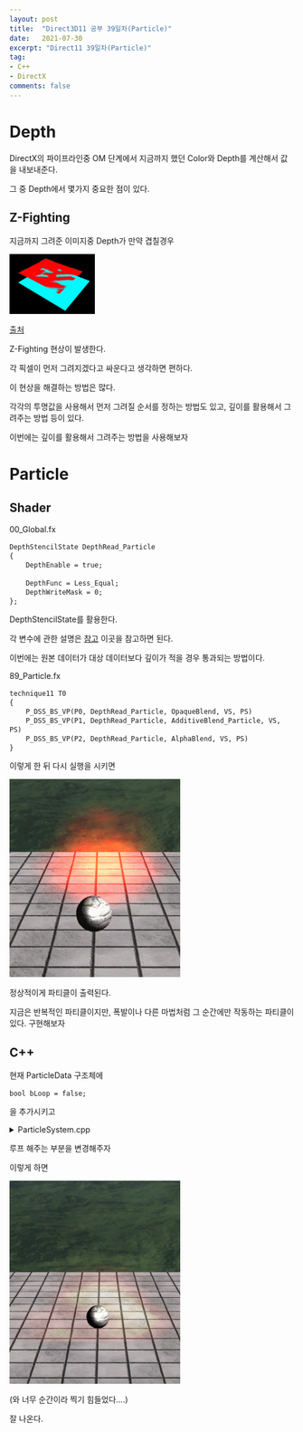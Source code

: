 ```yaml
---
layout: post
title:  "Direct3D11 공부 39일차(Particle)"
date:   2021-07-30
excerpt: "Direct11 39일차(Particle)"
tag:
- C++
- DirectX
comments: false
---
```


# Depth
DirectX의 파이프라인중 OM 단계에서 지금까지 했던 Color와 Depth를 계산해서 값을 내보내준다.

그 중 Depth에서 몇가지 중요한 점이 있다.

## Z-Fighting

지금까지 그려준 이미지중 Depth가 만약 겹칠경우 

<img src = "../assets/img/project/d3dx/day39/z_fighting.png" width="30%">

[출처](https://en.wikipedia.org/wiki/Z-fighting)

Z-Fighting 현상이 발생한다.

각 픽셀이 먼저 그려지겠다고 싸운다고 생각하면 편하다.

이 현상을 해결하는 방법은 많다.

각각의 투명값을 사용해서 먼저 그려질 순서를 정하는 방법도 있고, 깊이를 활용해서 그려주는 방법 등이 있다.

이번에는 깊이를 활용해서 그려주는 방법을 사용해보자

# Particle

## Shader

00_Global.fx
```
DepthStencilState DepthRead_Particle
{
    DepthEnable = true;

    DepthFunc = Less_Equal;
    DepthWriteMask = 0;
};
```
DepthStencilState를 활용한다.

각 변수에 관한 설명은 [참고](https://docs.microsoft.com/en-us/windows/win32/api/d3d11/ns-d3d11-d3d11_depth_stencil_desc) 이곳을 참고하면 된다.

이번에는 원본 데이터가 대상 데이터보다 깊이가 적을 경우 통과되는 방법이다.

89_Particle.fx
```
technique11 T0
{
    P_DSS_BS_VP(P0, DepthRead_Particle, OpaqueBlend, VS, PS)
    P_DSS_BS_VP(P1, DepthRead_Particle, AdditiveBlend_Particle, VS, PS)
    P_DSS_BS_VP(P2, DepthRead_Particle, AlphaBlend, VS, PS)
}
```

이렇게 한 뒤 다시 실행을 시키면


<img src = "../assets/img/project/d3dx/day39/fire.gif" width="60%">

정상적이게 파티클이 출력된다.

지금은 반복적인 파티클이지만, 폭발이나 다른 마법처럼 그 순간에만 작동하는 파티클이 있다. 구현해보자

## C++
현재 ParticleData 구조체에 
```
bool bLoop = false;
```
을 추가시키고 

<details>
<summary>ParticleSystem.cpp</summary>
<div markdown="1">

```
void ParticleSystem::Add(Vector3 & position)
{
	if (Time::Get()->Running() - lastAddTime < 60.0f / 1000.0f)
	{
		return;
	}

	lastAddTime = Time::Get()->Running();


	UINT count = leadCount + 1;

	if (count >= data.MaxParticles)
	{
		if (data.bLoop == true)
		{
			count = 0;
		}
		else
		{
			count = data.MaxParticles;
			return;
		}
	}

	if (count == deactiveCount) { return; }


	Vector3 velocity = Vector3(1, 1, 1);
	velocity *= data.StartVelocity;

	float horizontalVelocity = Math::Lerp(data.MinHorizontalVelocity, data.MaxHorizontalVelocity, Math::Random(0.0f, 1.0f));
	float horizontalAngle = Math::PI * 2.0f * Math::Random(0.0f, 1.0f);

	velocity.x += horizontalVelocity * cosf(horizontalAngle);
	velocity.y += horizontalVelocity * sinf(horizontalAngle);
	velocity.z += Math::Lerp(data.MinHorizontalVelocity, data.MaxHorizontalVelocity, Math::Random(0.0f, 1.0f));

	Vector4 random = Math::RandomVec4(0.0f, 1.0f);

	for (UINT i = 0; i < 4; i++)
	{
		vertices[leadCount * 4 + i].Position = position;
		vertices[leadCount * 4 + i].Velocity = velocity;
		vertices[leadCount * 4 + i].Random = random;
		vertices[leadCount * 4 + i].Time = currentTime;
	}

	leadCount = count;
}

void ParticleSystem::Activate()
{
	while (activeCount != gpuCount)
	{
		float age = currentTime - vertices[activeCount * 4].Time;

		if (age < data.ReadyTime) { return; }

		vertices[activeCount * 4].Time = currentTime;
		activeCount++;

		if (activeCount >= data.MaxParticles)
		{
			activeCount = (data.bLoop == true) ? 0 : data.MaxParticles;
		}
	}
}

void ParticleSystem::Deactivate()
{
	while (activeCount != deactiveCount)
	{
		float age = currentTime - vertices[deactiveCount * 4].Time;

		if (age > data.ReadyTime) { return; }

		deactiveCount++;

		if (deactiveCount >= data.MaxParticles)
		{
			deactiveCount = (data.bLoop == true) ? 0 : data.MaxParticles;
		}
	}
}
```

</div>
</details>

루프 해주는 부분을 변경해주자

이렇게 하면

<img src = "../assets/img/project/d3dx/day39/explosion.gif" width="60%">

(와 너무 순간이라 찍기 힘들었다....)

잘 나온다.

